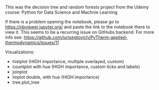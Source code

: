 This was the decision tree and random forests project from the Udemy course: Python for Data Science and Machnie Learning

If there is a problem opening the notebook, please go to https://nbviewer.jupyter.org/ and paste the link to the notebook there to view it. This seems to be a recurring issue on GitHubs backend. For more info see: https://github.com/iurisegtovich/PyTherm-applied-thermodynamics/issues/11

Visualizations:
- histplot (HIGH importance, multiple overlayed, custom)
- countplot with hue (HIGH importance, custom ticks and labels)
- joinplot
- lmplot double, with hue (HIGH importance)
- tree.plot_tree
